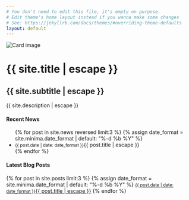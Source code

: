 ```yaml
---
# You don't need to edit this file, it's empty on purpose.
# Edit theme's home layout instead if you wanna make some changes
# See: https://jekyllrb.com/docs/themes/#overriding-theme-defaults
layout: default
---
```

<div class="card text-center">
  <img class="card-img img-fluid front-img" src="{{ "/assets/img/cover.jpg" | relative_url }}" alt="Card image">
  <div class="card-img-overlay">
    <h1 class="card-title front-title">{{ site.title | escape }}</h1>
    <h2 class="display-4 front-subtitle">{{ site.subtitle | escape }}</h2>
    <p class="card-text lead front-tagline">{{ site.description | escape }}</p>
  </div>
</div>
<div class="container">   
    <div class="row marketing">
        <div class="col">
            <span class="text-center"><h4 class="text-primary">Recent News</h4></span>
            <ul class="list-group my-4 front-list">
                {% for post in site.news reversed limit:3 %}
                {% assign date_format = site.minima.date_format | default: "%-d %b %Y" %}
                <li class="list-group-item"><small class="text-muted mr-2">{{ post.date | date: date_format }}</small>{{ post.title | escape }}</li>
                {% endfor %}
            </ul>
        </div>
        <div class="col">
            <span class="text-center"><h4 class="text-primary">Latest Blog Posts</h4></span>
            <div class="list-group my-4 front-list">
                {% for post in site.posts limit:3 %}
                {% assign date_format = site.minima.date_format | default: "%-d %b %Y" %}
                <a class="list-group-item list-group-item-action" href="{{ post.url | relative_url }}"><small class="text-muted mr-2">{{ post.date | date: date_format }}</small>{{ post.title | escape }}</a>
                {% endfor %}
            </div>
        </div>
    </div>
</div>